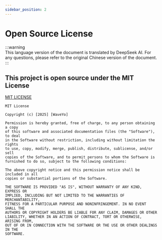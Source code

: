 ```yaml
---
sidebar_position: 2
---
```


# Open Source License

:::warning  
This language version of the document is translated by DeepSeek AI. For any questions, please refer to the original Chinese version of the document.  
:::

## This project is open source under the MIT License
[MIT LICENSE](https://github.com/WaveYo/WaveYo-API/blob/dev/LICENSE)

```LICENSE
MIT License

Copyright (c) [2025] [WaveYo]

Permission is hereby granted, free of charge, to any person obtaining a copy
of this software and associated documentation files (the "Software"), to deal
in the Software without restriction, including without limitation the rights
to use, copy, modify, merge, publish, distribute, sublicense, and/or sell
copies of the Software, and to permit persons to whom the Software is
furnished to do so, subject to the following conditions:

The above copyright notice and this permission notice shall be included in all
copies or substantial portions of the Software.

THE SOFTWARE IS PROVIDED "AS IS", WITHOUT WARRANTY OF ANY KIND, EXPRESS OR
IMPLIED, INCLUDING BUT NOT LIMITED TO THE WARRANTIES OF MERCHANTABILITY,
FITNESS FOR A PARTICULAR PURPOSE AND NONINFRINGEMENT. IN NO EVENT SHALL THE
AUTHORS OR COPYRIGHT HOLDERS BE LIABLE FOR ANY CLAIM, DAMAGES OR OTHER
LIABILITY, WHETHER IN AN ACTION OF CONTRACT, TORT OR OTHERWISE, ARISING FROM,
OUT OF OR IN CONNECTION WITH THE SOFTWARE OR THE USE OR OTHER DEALINGS IN THE
SOFTWARE.
```